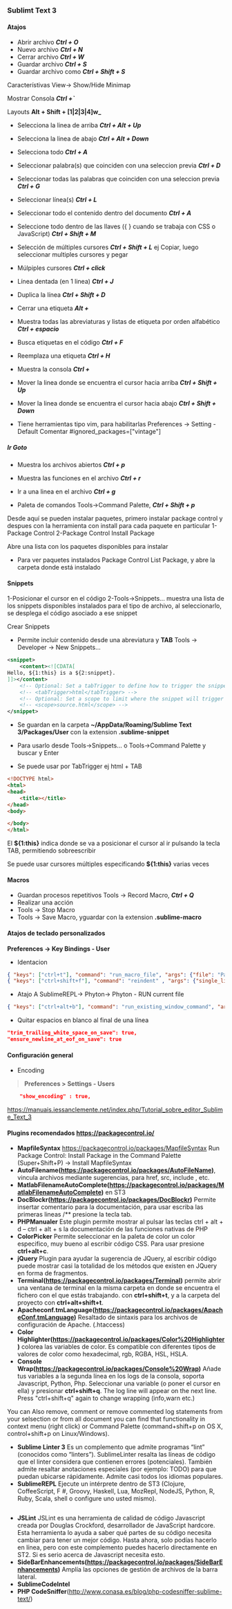 ### Sublimt Text 3

#### Atajos

- Abrir archivo **_Ctrl + O_**
- Nuevo archivo **_Ctrl + N_**
- Cerrar archivo **_Ctrl + W_**
- Guardar archivo **_Ctrl + S_**
- Guardar archivo como **_Ctrl + Shift + S_**

Característivas
View-> Show/Hide Minimap

Mostrar Consola **_Ctrl +\`_**

Layouts **Alt + Shift + [1|2|3|4]w_**

- Selecciona la linea de arriba **_Ctrl + Alt + Up_**
- Selecciona la linea de abajo **_Ctrl + Alt + Down_**
- Selecciona todo **_Ctrl + A_**
- Seleccionar palabra(s) que coinciden con una seleccion previa **_Ctrl + D_**
- Seleccionar todas las palabras que coinciden con una seleccion previa **_Ctrl + G_**
- Seleccionar línea(s) **_Ctrl + L_**
- Seleccionar todo el contenido dentro del documento **_Ctrl + A_**
- Seleccione todo dentro de las llaves ({ } cuando se trabaja con CSS o JavaScript) **_Ctrl + Shift + M_**

- Selección de múltiples cursores **_Ctrl + Shift + L_**
ej Copiar, luego seleccionar multiples cursores y pegar

- Múlpiples cursores **_Ctrl + click_**
- Línea dentada (en 1 linea) **_Ctrl + J_**
- Duplica la línea **_Ctrl + Shift + D_**
- Cerrar una etiqueta **_Alt +_**
- Muestra todas las abreviaturas y listas de etiqueta por orden alfabético **_Ctrl + espacio_**

- Busca etiquetas en el código **_Ctrl + F_**
- Reemplaza una etiqueta **_Ctrl + H_**
- Muestra la consola **_Ctrl +_**

- Mover la linea donde se encuentra el cursor hacia arriba **_Ctrl + Shift + Up_**
- Mover la linea donde se encuentra el cursor hacia abajo **_Ctrl + Shift + Down_**


- Tiene herramientas tipo vim, para habilitarlas
Preferences -> Setting - Default
Comentar #ignored_packages=["vintage"]


##### Ir Goto
- Muestra los archivos abiertos **_Ctrl + p_**
- Muestra las funciones en el archivo **_Ctrl + r_**
- Ir a una linea en el archivo **_Ctrl + g_**

- Paleta de comandos
Tools->Command Palette, **_Ctrl + Shift + p_**

Desde aquí se pueden instalar paquetes, primero instalar package control y despues con la herramienta con install para cada paquete en particular
1-Package Control
2-Package Control Install Package

Abre una lista con los paquetes disponibles para instalar

- Para ver paquetes instalados
Package Control List Package, y abre la carpeta donde está instalado

#### Snippets
1-Posicionar el cursor en el código
2-Tools->Snippets... muestra una lista de los snippets disponibles instalados para el tipo de archivo, al seleccionarlo, se desplega el código asociado a ese snippet

Crear Snippets
- Permite incluir contenido desde una abreviatura y **TAB**
Tools -> Developer -> New Snippets...
```xml
<snippet>
	<content><![CDATA[
Hello, ${1:this} is a ${2:snippet}.
]]></content>
	<!-- Optional: Set a tabTrigger to define how to trigger the snippet -->
	<!-- <tabTrigger>html</tabTrigger> -->
	<!-- Optional: Set a scope to limit where the snippet will trigger ej tiene alcance solo en archivos html-->
	<!-- <scope>source.html</scope> -->
</snippet>
```
- Se guardan en la carpeta **~/AppData/Roaming/Sublime Text 3/Packages/User** con la extension **.sublime-snippet**
- Para usarlo desde Tools->Snippets... o Tools->Command Palette y buscar y Enter

- Se puede usar por TabTrigger
ej html + TAB
```html
<!DOCTYPE html>
<html>
<head>
	<title></title>
</head>
<body>

</body>
</html>
```

El **${1:this}** indica donde se va a posicionar el cursor al ir pulsando la tecla TAB, permitiendo sobreescribir

Se puede usar cursores múltiples especificando **${1:this}** varias veces


#### Macros
- Guardan procesos repetitivos
Tools -> Record Macro, **_Ctrl + Q_**
- Realizar una acción
- Tools -> Stop Macro
- Tools -> Save Macro, yguardar con la extension **.sublime-macro**


#### Atajos de teclado personalizados
**Preferences -> Key Bindings - User**

- Identacion
```json
{ "keys": ["ctrl+t"], "command": "run_macro_file", "args": {"file": "Packages/User/convert_tabs_to_spaces.sublime-macro"} },
{ "keys": ["ctrl+shift+f"], "command": "reindent" , "args": {"single_line": false}}
```

- Atajo A SublimeREPL-> Phyton-> Phyton - RUN current file
```json
{ "keys": ["ctrl+alt+b"], "command": "run_existing_window_command", "args":{"id": "repl_python_run","file": "config/Python/Main.sublime-menu"}}
```

- Quitar espacios en blanco al final de una línea
```json
"trim_trailing_white_space_on_save": true,
"ensure_newline_at_eof_on_save": true
```

#### Configuración general

- Encoding
> **Preferences > Settings - Users**
```json
	"show_encoding" : true,
```



<https://manuais.iessanclemente.net/index.php/Tutorial_sobre_editor_Sublime_Text_3>
#### Plugins recomendados <https://packagecontrol.io/>
- **MapfileSyntax** <https://packagecontrol.io/packages/MapfileSyntax>
Run Package Control: Install Package in the Command Palette (Super+Shift+P) -> Install MapfileSyntax
- **AutoFilename(https://packagecontrol.io/packages/AutoFileName)**, vincula archivos mediante sugerencias, para href, src, include , etc.
- **MatlabFilenameAutoComplete(https://packagecontrol.io/packages/MatlabFilenameAutoComplete)** en ST3
- **DocBlockr(https://packagecontrol.io/packages/DocBlockr)**
Permite insertar comentario para la documentación, para usar escriba las primeras lineas  /** presione la tecla tab.
- **PHPManualer**
Este plugin permite mostrar al pulsar las teclas ctrl + alt + d – ctrl + alt + s la documentación de las funciones nativas de PHP
- **ColorPicker**
Permite seleccionar en la paleta de color un color especifico, muy bueno al escribir código CSS. Para usar presione **ctrl+alt+c**.
- **jQuery**
Plugin para ayudar la sugerencia de JQuery, al escribir código puede mostrar casi la totalidad de los métodos que existen en JQuery en forma de fragmentos.
- **Terminal(https://packagecontrol.io/packages/Terminal)** permite abrir una ventana de terminal en la misma carpeta en donde se encuentra el fichero con el que estás trabajando.
con **ctrl+shift+t**, y a la carpeta del proyecto con **ctrl+alt+shift+t**.
- **Apacheconf.tmLanguage(https://packagecontrol.io/packages/ApacheConf.tmLanguage)**
Resaltado de sintaxis para los archivos de configuración de Apache. (.htaccess)
- **Color Highlighter(https://packagecontrol.io/packages/Color%20Highlighter)** colorea las variables de color. Es compatible con diferentes tipos de valores de color como hexadecimal, rgb, RGBA, HSL, HSLA.
- **Console Wrap(https://packagecontrol.io/packages/Console%20Wrap)** Añade tus variables a la segunda línea en los logs de la consola, soporta Javascript, Python, Php.
Seleccionar una variable (o poner el cursor en ella) y presionar **ctrl+shift+q**. The log line will appear on the next line. Press "ctrl+shift+q" again to change wrapping (info,warn etc.)

You can Also remove, comment or remove commented log statements from your selsection or from all document you can find that functionality in context menu (right click) or Command Palette (command+shift+p on OS X, control+shift+p on Linux/Windows).
- **Sublime Linter 3** Es un complemento que admite programas “lint” (conocidos como “linters”). SublimeLinter resalta las líneas de código que el linter considera que contienen errores (potenciales). También admite resaltar anotaciones especiales (por ejemplo: TODO) para que puedan ubicarse rápidamente. Admite casi todos los idiomas populares.
- **SublimeREPL**
Ejecute un intérprete dentro de ST3 (Clojure, CoffeeScript, F #, Groovy, Haskell, Lua, MozRepl, NodeJS, Python, R, Ruby, Scala, shell o configure uno usted mismo).
```json

```

- **JSLint**
JSLint es una herramienta de calidad de código Javascript creada por Douglas Crockford, desarrollador de JavaScript hardcore. Esta herramienta lo ayuda a saber qué partes de su código necesita cambiar para tener un mejor código. Hasta ahora, solo podías hacerlo en línea, pero con este complemento puedes hacerlo directamente en ST2. Si es serio acerca de Javascript necesita esto.
- **SideBarEnhancements(https://packagecontrol.io/packages/SideBarEnhancements)** Amplía las opciones de gestión de archivos de la barra lateral.
- **SublimeCodeIntel**
- **PHP CodeSniffer**(http://www.conasa.es/blog/php-codesniffer-sublime-text/)
